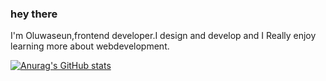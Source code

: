 ### hey there

I'm Oluwaseun,frontend developer.I design and develop and I Really enjoy learning more about webdevelopment.

[![Anurag's GitHub stats](https://github-readme-stats.vercel.app/api?username=EOluwaseun)](https://github.com/anuraghazra/github-readme-stats)
